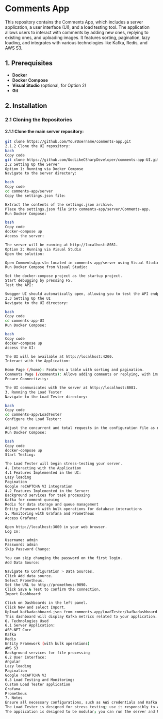 # Comments App

This repository contains the Comments App, which includes a server application, a user interface (UI), and a load testing tool. 
The application allows users to interact with comments by adding new ones, replying to existing ones, and uploading images. 
It features sorting, pagination, lazy loading, and integrates with various technologies like Kafka, Redis, and AWS S3.

## 1. Prerequisites

- **Docker**
- **Docker Compose**
- **Visual Studio** (optional, for Option 2)
- **Git**

## 2. Installation

### 2.1 Cloning the Repositories

#### 2.1.1 Clone the main server repository:

```bash
git clone https://github.com/YourUsername/comments-app.git
2.1.2 Clone the UI repository:
bash
Copy code
git clone https://github.com/GodLikeCSharpDeveloper/comments-app-UI.git
2.2 Setting Up the Server
Option 1: Running via Docker Compose
Navigate to the server directory:

bash
Copy code
cd comments-app/server
Copy the settings.json file:

Extract the contents of the settings.json archive.
Place the settings.json file into comments-app/server/Comments-app.
Run Docker Compose:

bash
Copy code
docker-compose up
Access the server:

The server will be running at http://localhost:8081.
Option 2: Running via Visual Studio
Open the solution:

Open CommentsApp.sln located in comments-app/server using Visual Studio.
Run Docker Compose from Visual Studio:

Set the docker-compose project as the startup project.
Start debugging by pressing F5.
Test the API:

Swagger UI should automatically open, allowing you to test the API endpoints.
2.3 Setting Up the UI
Navigate to the UI directory:

bash
Copy code
cd comments-app-UI
Run Docker Compose:

bash
Copy code
docker-compose up
Access the UI:

The UI will be available at http://localhost:4200.
Interact with the Application:

Home Page (/home): Features a table with sorting and pagination.
Comments Page (/comments): Allows adding comments or replying, with image and text uploads.
Ensure Connectivity:

The UI communicates with the server at http://localhost:8081.
3. Running the Load Tester
Navigate to the Load Tester directory:

bash
Copy code
cd comments-app/LoadTester
Configure the Load Tester:

Adjust the concurrent and total requests in the configuration file as needed.
Run Docker Compose:

bash
Copy code
docker-compose up
Start Testing:

The Load Tester will begin stress-testing your server.
4. Interacting with the Application
4.1 Features Implemented in the UI:
Lazy loading
Pagination
Google reCAPTCHA V3 integration
4.2 Features Implemented in the Server:
Background services for task processing
Kafka for comment queuing
Redis for data storage and queue management
Entity Framework with bulk operations for database interactions
5. Monitoring with Grafana and Prometheus
Access Grafana:

Open http://localhost:3000 in your web browser.
Log In:

Username: admin
Password: admin
Skip Password Change:

You can skip changing the password on the first login.
Add Data Source:

Navigate to Configuration > Data Sources.
Click Add data source.
Select Prometheus.
Set the URL to http://prometheus:9090.
Click Save & Test to confirm the connection.
Import Dashboard:

Click on Dashboards in the left panel.
Click New and select Import.
Upload kafkadashboard.json from comments-app/LoadTester/kafkadashboard.json.
This dashboard will display Kafka metrics related to your application.
6. Technologies Used
6.1 Server Application:
ASP.NET Core
Kafka
Redis
Entity Framework (with bulk operations)
AWS S3
Background services for file processing
6.2 User Interface:
Angular
Lazy loading
Pagination
Google reCAPTCHA V3
6.3 Load Testing and Monitoring:
Custom Load Tester application
Grafana
Prometheus
7. Notes
Ensure all necessary configurations, such as AWS credentials and Kafka settings, are correctly set before running the applications.
The Load Tester is designed for stress testing; use it responsibly to avoid unintended consequences.
The application is designed to be modular; you can run the server and UI separately if needed.
```

